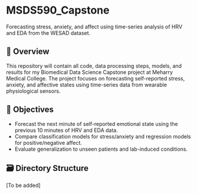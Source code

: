# MSDS590_Capstone
Forecasting stress, anxiety, and affect using time-series analysis of HRV and EDA from the WESAD dataset.

## 📌 Overview

This repository will contain all code, data processing steps, models, and results for my Biomedical Data Science Capstone project at Meharry Medical College. The project focuses on forecasting self-reported stress, anxiety, and affective states using time-series data from wearable physiological sensors.

## 🎯 Objectives

- Forecast the next minute of self-reported emotional state using the previous 10 minutes of HRV and EDA data.
- Compare classification models for stress/anxiety and regression models for positive/negative affect.
- Evaluate generalization to unseen patients and lab-induced conditions.

## 🗃️ Directory Structure

[To be added]
